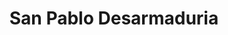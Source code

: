 ---
title: "San Pablo Desarmaduria"
url: /santiago/san-pablo-desarmaduria-aldunate/
shop: reparación de automóviles
---
